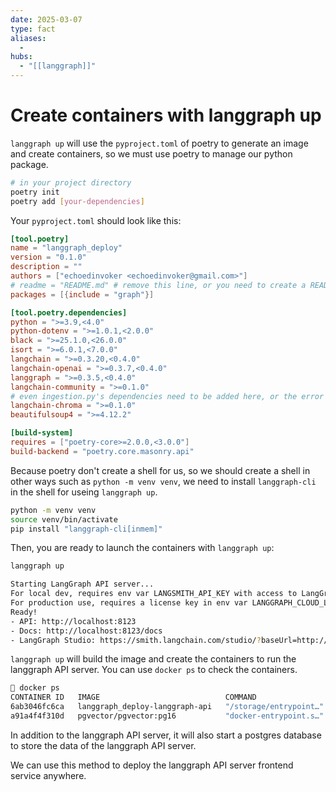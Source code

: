 ```yaml
---
date: 2025-03-07
type: fact
aliases:
  -
hubs:
  - "[[langgraph]]"
---
```


# Create containers with langgraph up

`langgraph up` will use the `pyproject.toml` of poetry to generate an image and create containers, so we must use poetry to manage our python package.

```sh
# in your project directory
poetry init
poetry add [your-dependencies]
```

Your `pyproject.toml` should look like this:

```toml
[tool.poetry]
name = "langgraph_deploy"
version = "0.1.0"
description = ""
authors = ["echoedinvoker <echoedinvoker@gmail.com>"]
# readme = "README.md" # remove this line, or you need to create a README.md
packages = [{include = "graph"}]

[tool.poetry.dependencies]
python = ">=3.9,<4.0"
python-dotenv = ">=1.0.1,<2.0.0"
black = ">=25.1.0,<26.0.0"
isort = ">=6.0.1,<7.0.0"
langchain = ">=0.3.20,<0.4.0"
langchain-openai = ">=0.3.7,<0.4.0"
langgraph = ">=0.3.5,<0.4.0"
langchain-community = ">=0.1.0"
# even ingestion.py's dependencies need to be added here, or the error will occur
langchain-chroma = ">=0.1.0"
beautifulsoup4 = ">=4.12.2"

[build-system]
requires = ["poetry-core>=2.0.0,<3.0.0"]
build-backend = "poetry.core.masonry.api"

```

Because poetry don't create a shell for us, so we should create a shell in other ways such as `python -m venv venv`, we need to install `langgraph-cli` in the shell for useing `langgraph up`.

```sh
python -m venv venv
source venv/bin/activate
pip install "langgraph-cli[inmem]" 

```


Then, you are ready to launch the containers with `langgraph up`:

```sh
langgraph up

Starting LangGraph API server...
For local dev, requires env var LANGSMITH_API_KEY with access to LangGraph Cloud closed beta.
For production use, requires a license key in env var LANGGRAPH_CLOUD_LICENSE_KEY.
Ready!       
- API: http://localhost:8123
- Docs: http://localhost:8123/docs
- LangGraph Studio: https://smith.langchain.com/studio/?baseUrl=http://127.0.0.1:8123

```
`langgraph up` will build the image and create the containers to run the langgraph API server. You can use `docker ps` to check the containers.

```sh
 docker ps
CONTAINER ID   IMAGE                            COMMAND                  CREATED          STATUS                    PORTS                                         NAMES
6ab3046fc6ca   langgraph_deploy-langgraph-api   "/storage/entrypoint…"   9 minutes ago    Up 11 seconds (healthy)   0.0.0.0:8123->8000/tcp, [::]:8123->8000/tcp   langgraph_deploy-langgraph-api-1
a91a4f4f310d   pgvector/pgvector:pg16           "docker-entrypoint.s…"   25 minutes ago   Up 17 seconds (healthy)   0.0.0.0:5433->5432/tcp, [::]:5433->5432/tcp   langgraph_deploy-langgraph-postgres-1

```

In addition to the langgraph API server, it will also start a postgres database to store the data of the langgraph API server.

We can use this method to deploy the langgraph API server frontend service anywhere.





